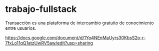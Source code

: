 # trabajo-fullstack
Transacción es una plataforma de intercambio gratuito de conocimiento entre usuarios.

https://docs.google.com/document/d/1Yo4NEnMaUyrs30KbsS2o-r-7fxLo11qQ1atzUwRV5aw/edit?usp=sharing 
